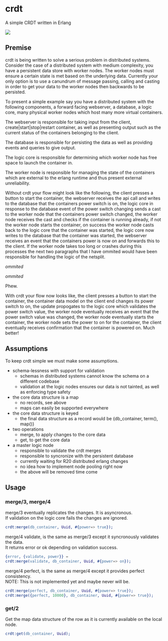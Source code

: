 # crdt
A simple CRDT written in Erlang

<img src="https://www.highstreet.io/wp-content/uploads/2014/12/sync.gif"/>


## Premise

crdt is being written to solve a serious problem in distributed systems.  Consider the case of a distributed system with medium complexity, you have a persistent data store with worker nodes.  The worker nodes must ensure a certain state is met based on the underlying data.  Currently your only option is to use a canundrum of message passing, calling and casting in order to get your data to the worker nodes then backwards to be persisted.  

To present a simple example say you have a distributed system with the following components, a forward facing webserver, a database, a logic core, many physical worker nodes which host many more virtual containers.

The webserver is responsible for taking input from the client, create|start|stop|restart container, as well as presenting output such as the current status of the containers belonging to the client.

The database is responsible for persisting the data as well as providing events and queries to give output.

The logic core is responsible for determining which worker node has free space to launch the container in.

The worker node is responsible for managing the state of the containers which are external to the erlang runtime and thus present external unreliability.

Without crdt your flow might look like the following, the client presses a button to start the container, the webserver receives the api call and writes to the database that the containers power switch is on, the logic core in response to the database event of the power switch changing sends a cast to the worker node that the containers power switch changed, the worker node receives the cast and checks if the container is running already, if not the worker node starts the container, on success the worker node casts back to the logic core that the container was started, the logic core now writes to the database that the container was started, the webserver receives an event that the containers power is now on and forwards this to the client. If the worker node takes too long or crashes during this processes the next two paragraphs that I have ommited would have been responsible for handling the logic of the netsplit.

*ommited*
  
*ommited*  
  
Phew.  
  
With crdt your flow now looks like, the client presses a button to start the container, the container data model on the client end changes its power switch to on, the update propogates to the logic core which validates the power switch value, the worker node eventually receives an event that the power switch value was changed, the worker node eventually starts the container, the worker node sets the power to on for the container, the client eventually receives confirmation that the container is powered on. Much better!

## Assumptions

To keep crdt simple we must make some assumptions.  
  - schema-lessness with support for validation
    - schemas in distributed systems cannot know the schema on a different codebase
    - validation at the logic nodes ensures our data is not tainted, as well as enforcing type safety
  - the core data structure is a map
    - no records, see above
    - maps can easily be supported everywhere
  - the core data structure is keyed
    - the final data structure as a record would be {db_container, term(), map()}
  - two operations
    - merge, to apply changes to the core data
    - get, to get the core data
  - a master logic node
    - responsible to validate the crdt merges
    - responsible to syncronize with the persistent database
    - currently waiting for R20 distributed erlang changes
    - no idea how to implement node pooling right now
    - the above will be removed time come

## Usage
### merge/3, merge/4
merge/3 eventually replicates the changes. It is asyncronous.  
If validation on the logic core fails the changes are ignored.  
```erlang
crdt:merge(db_container, Uuid, #{power=> true});
```   
merge/4 validate, is the same as merge/3 except it syncronously validates the data.  
It returns error or ok depending on validation success.  
```erlang
{error, {validate, power}} =
crdt:merge(validate, db_container, Uuid, #{power=> on});
```   
merge/4 perfect, is the same as merge/4 except it provides perfect consistency.  
NOTE: This is not implemented yet and maybe never will be.
```erlang
crdt:merge(perfect, db_container, Uuid, #{power=> true});
crdt:merge({perfect, 10000}, db_container, Uuid, #{power=> true});
```   
### get/2
Get the map data structure of the row as it is currently available on the local node.
```erlang
crdt:get(db_container, Uuid);
```   
